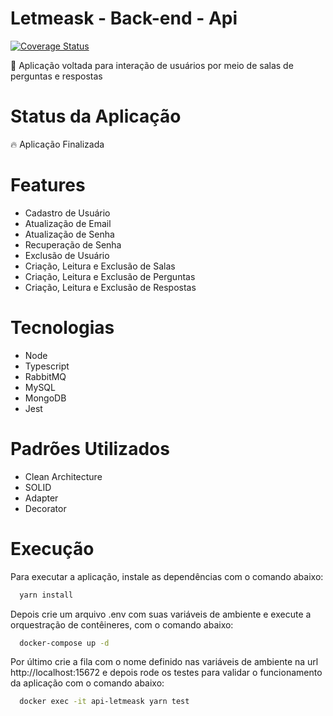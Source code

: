 # Letmeask - Back-end - Api
[![Coverage Status](https://coveralls.io/repos/github/JPedro109/letmeask-back-end/badge.svg?branch=staging)](https://coveralls.io/github/JPedro109/letmeask-back-end?branch=staging)

<p>🚀 Aplicação voltada para interação de usuários por meio de salas de perguntas e respostas</p>

# Status da Aplicação
<p>🔥 Aplicação Finalizada</p>

# Features
- Cadastro de Usuário
- Atualização de Email
- Atualização de Senha
- Recuperação de Senha
- Exclusão de Usuário
- Criação, Leitura e Exclusão de Salas
- Criação, Leitura e Exclusão de Perguntas
- Criação, Leitura e Exclusão de Respostas

# Tecnologias
- Node
- Typescript
- RabbitMQ
- MySQL
- MongoDB
- Jest

# Padrões Utilizados
- Clean Architecture
- SOLID
- Adapter
- Decorator

# Execução

Para executar a aplicação, instale as dependências com o comando abaixo:
```sh
  yarn install
```

Depois crie um arquivo .env com suas variáveis de ambiente e execute a orquestração de contêineres, com o comando abaixo:

```sh
  docker-compose up -d
```

Por último crie a fila com o nome definido nas variáveis de ambiente na url http://localhost:15672 e depois rode os testes para validar o funcionamento da aplicação com o comando abaixo:

```sh
  docker exec -it api-letmeask yarn test
```